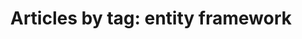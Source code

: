 ﻿---
layout: blog_by_tag
title: 'Articles by tag: entity framework'
tag: entityframework
permalink: /tag/entityframework/
---